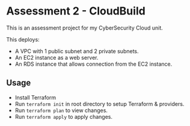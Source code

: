 # Assessment 2 - CloudBuild
This is an assessment project for my CyberSecurity Cloud unit.

This deploys:
- A VPC with 1 public subnet and 2 private subnets.
- An EC2 instance as a web server.
- An RDS instance that allows connection from the EC2 instance.

## Usage
- Install Terraform
- Run `terraform init` in root directory to setup Terraform & providers.
- Run `terraform plan` to view changes.
- Run `terraform apply` to apply changes.